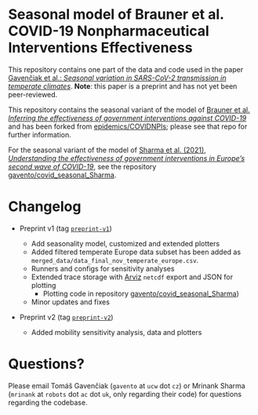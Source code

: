 # Seasonal model of Brauner et al. COVID-19 Nonpharmaceutical Interventions Effectiveness

This repository contains one part of the data and code used in the paper [Gavenčiak et al.: *Seasonal variation in SARS-CoV-2 transmission in temperate climates*](https://www.medrxiv.org/content/10.1101/2021.06.10.21258647v1). **Note**: this paper is a preprint and has not yet been peer-reviewed.

This repository contains the seasonal variant of the model of [Brauner et al. *Inferring the effectiveness of government interventions against COVID-19*](https://www.medrxiv.org/content/10.1101/2020.05.28.20116129v2.article-info) and has been forked from [epidemics/COVIDNPIs](https://github.com/epidemics/COVIDNPIs); please see that repo for further information.

For the seasonal variant of the model of [Sharma et al. (2021), *Understanding the effectiveness of government interventions in Europe’s second wave of COVID-19*](https://www.medrxiv.org/content/10.1101/2021.03.25.21254330v1), see the repository [gavento/covid_seasonal_Sharma](https://github.com/gavento/covid_seasonal_Sharma).

# Changelog

* Preprint v1 (tag [`preprint-v1`](https://github.com/gavento/covid_seasonal_Brauner/releases/tag/preprint-v1))
  * Add seasonality model, customized and extended plotters
  * Added filtered temperate Europe data subset has been added as `merged_data/data_final_nov_temperate_europe.csv`.
  * Runners and configs for sensitivity analyses
  * Extended trace storage with [Arviz](https://arviz-devs.github.io/) `netcdf` export and JSON for plotting
    * Plotting code in repository [gavento/covid_seasonal_Sharma](https://github.com/gavento/covid_seasonal_Sharma))
  * Minor updates and fixes

* Preprint v2 (tag [`preprint-v2`](https://github.com/gavento/covid_seasonal_Brauner/releases/tag/preprint-v2))
  * Added mobility sensitivity analysis, data and plotters

# Questions?

Please email Tomáš Gavenčiak (`gavento` at `ucw` dot `cz`) or Mrinank Sharma (`mrinank` at `robots` dot `ac` dot `uk`, only regarding their code) for questions regarding the codebase.

